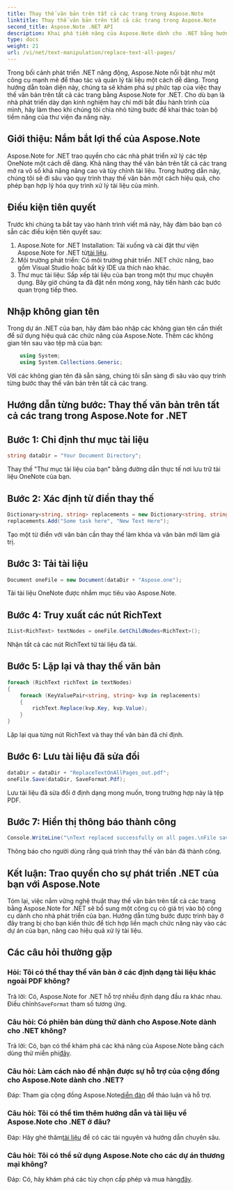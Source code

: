 ```yaml
---
title: Thay thế văn bản trên tất cả các trang trong Aspose.Note
linktitle: Thay thế văn bản trên tất cả các trang trong Aspose.Note
second_title: Aspose.Note .NET API
description: Khai phá tiềm năng của Aspose.Note dành cho .NET bằng hướng dẫn từng bước của chúng tôi về cách thay thế văn bản trên tất cả các trang. Hợp lý hóa việc xử lý tài liệu một cách dễ dàng.
type: docs
weight: 21
url: /vi/net/text-manipulation/replace-text-all-pages/
---
```

Trong bối cảnh phát triển .NET năng động, Aspose.Note nổi bật như một công cụ mạnh mẽ để thao tác và quản lý tài liệu một cách dễ dàng. Trong hướng dẫn toàn diện này, chúng ta sẽ khám phá sự phức tạp của việc thay thế văn bản trên tất cả các trang bằng Aspose.Note for .NET. Cho dù bạn là nhà phát triển dày dạn kinh nghiệm hay chỉ mới bắt đầu hành trình của mình, hãy làm theo khi chúng tôi chia nhỏ từng bước để khai thác toàn bộ tiềm năng của thư viện đa năng này.
## Giới thiệu: Nắm bắt lợi thế của Aspose.Note
Aspose.Note for .NET trao quyền cho các nhà phát triển xử lý các tệp OneNote một cách dễ dàng. Khả năng thay thế văn bản trên tất cả các trang mở ra vô số khả năng nâng cao và tùy chỉnh tài liệu. Trong hướng dẫn này, chúng tôi sẽ đi sâu vào quy trình thay thế văn bản một cách hiệu quả, cho phép bạn hợp lý hóa quy trình xử lý tài liệu của mình.
## Điều kiện tiên quyết
Trước khi chúng ta bắt tay vào hành trình viết mã này, hãy đảm bảo bạn có sẵn các điều kiện tiên quyết sau:
1.  Aspose.Note for .NET Installation: Tải xuống và cài đặt thư viện Aspose.Note for .NET từ[tài liệu](https://reference.aspose.com/note/net/).
2. Môi trường phát triển: Có môi trường phát triển .NET chức năng, bao gồm Visual Studio hoặc bất kỳ IDE ưa thích nào khác.
3. Thư mục tài liệu: Sắp xếp tài liệu của bạn trong một thư mục chuyên dụng.
Bây giờ chúng ta đã đặt nền móng xong, hãy tiến hành các bước quan trọng tiếp theo.
## Nhập không gian tên
Trong dự án .NET của bạn, hãy đảm bảo nhập các không gian tên cần thiết để sử dụng hiệu quả các chức năng của Aspose.Note. Thêm các không gian tên sau vào tệp mã của bạn:
```csharp
    using System;
    using System.Collections.Generic;
```
Với các không gian tên đã sẵn sàng, chúng tôi sẵn sàng đi sâu vào quy trình từng bước thay thế văn bản trên tất cả các trang.
## Hướng dẫn từng bước: Thay thế văn bản trên tất cả các trang trong Aspose.Note for .NET
## Bước 1: Chỉ định thư mục tài liệu
```csharp
string dataDir = "Your Document Directory";
```
Thay thế "Thư mục tài liệu của bạn" bằng đường dẫn thực tế nơi lưu trữ tài liệu OneNote của bạn.
## Bước 2: Xác định từ điển thay thế
```csharp
Dictionary<string, string> replacements = new Dictionary<string, string>();
replacements.Add("Some task here", "New Text Here");
```
Tạo một từ điển với văn bản cần thay thế làm khóa và văn bản mới làm giá trị.
## Bước 3: Tải tài liệu
```csharp
Document oneFile = new Document(dataDir + "Aspose.one");
```
Tải tài liệu OneNote được nhắm mục tiêu vào Aspose.Note.
## Bước 4: Truy xuất các nút RichText
```csharp
IList<RichText> textNodes = oneFile.GetChildNodes<RichText>();
```
Nhận tất cả các nút RichText từ tài liệu đã tải.
## Bước 5: Lặp lại và thay thế văn bản
```csharp
foreach (RichText richText in textNodes)
{
    foreach (KeyValuePair<string, string> kvp in replacements)
    {
        richText.Replace(kvp.Key, kvp.Value);
    }
}
```
Lặp lại qua từng nút RichText và thay thế văn bản đã chỉ định.
## Bước 6: Lưu tài liệu đã sửa đổi
```csharp
dataDir = dataDir + "ReplaceTextOnAllPages_out.pdf";
oneFile.Save(dataDir, SaveFormat.Pdf);
```
Lưu tài liệu đã sửa đổi ở định dạng mong muốn, trong trường hợp này là tệp PDF.
## Bước 7: Hiển thị thông báo thành công
```csharp
Console.WriteLine("\nText replaced successfully on all pages.\nFile saved at " + dataDir);
```
Thông báo cho người dùng rằng quá trình thay thế văn bản đã thành công.
## Kết luận: Trao quyền cho sự phát triển .NET của bạn với Aspose.Note
Tóm lại, việc nắm vững nghệ thuật thay thế văn bản trên tất cả các trang bằng Aspose.Note for .NET sẽ bổ sung một công cụ có giá trị vào bộ công cụ dành cho nhà phát triển của bạn. Hướng dẫn từng bước được trình bày ở đây trang bị cho bạn kiến thức để tích hợp liền mạch chức năng này vào các dự án của bạn, nâng cao hiệu quả xử lý tài liệu.
## Các câu hỏi thường gặp
### Hỏi: Tôi có thể thay thế văn bản ở các định dạng tài liệu khác ngoài PDF không?
 Trả lời: Có, Aspose.Note for .NET hỗ trợ nhiều định dạng đầu ra khác nhau. Điều chỉnh`SaveFormat` tham số tương ứng.
### Câu hỏi: Có phiên bản dùng thử dành cho Aspose.Note dành cho .NET không?
 Trả lời: Có, bạn có thể khám phá các khả năng của Aspose.Note bằng cách dùng thử miễn phí[đây](https://releases.aspose.com/).
### Câu hỏi: Làm cách nào để nhận được sự hỗ trợ của cộng đồng cho Aspose.Note dành cho .NET?
 Đáp: Tham gia cộng đồng Aspose.Note[diễn đàn](https://forum.aspose.com/c/note/28) để thảo luận và hỗ trợ.
### Câu hỏi: Tôi có thể tìm thêm hướng dẫn và tài liệu về Aspose.Note cho .NET ở đâu?
 Đáp: Hãy ghé thăm[tài liệu](https://reference.aspose.com/note/net/) để có các tài nguyên và hướng dẫn chuyên sâu.
### Câu hỏi: Tôi có thể sử dụng Aspose.Note cho các dự án thương mại không?
Đáp: Có, hãy khám phá các tùy chọn cấp phép và mua hàng[đây](https://purchase.aspose.com/buy).